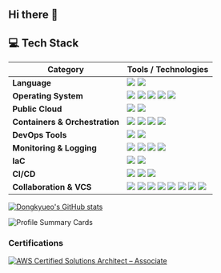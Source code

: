 ## Hi there 👋

<!--
**dongkyueo-ros/dongkyueo-ros** is a ✨ _special_ ✨ repository because its `README.md` (this file) appears on your GitHub profile.

Here are some ideas to get you started:

- 🔭 I’m currently working on ...
- 🌱 I’m currently learning ...
- 👯 I’m looking to collaborate on ...
- 🤔 I’m looking for help with ...
- 💬 Ask me about ...
- 📫 How to reach me: ...
- 😄 Pronouns: ...
- ⚡ Fun fact: ...
-->

## 💻 Tech Stack

| Category                      | Tools / Technologies |
|------------------------------|----------------------|
| **Language**             | ![](https://img.shields.io/badge/C++-00599C?style=flat&logo=C%2B%2B&logoColor=white) ![](https://img.shields.io/badge/Python-3766AB?style=flat&logo=Python&logoColor=white) |
| **Operating System**      | ![](https://img.shields.io/badge/Linux-FCC624?style=flat&logo=linux&logoColor=black) ![](https://img.shields.io/badge/Ubuntu-E95420?style=flat&logo=ubuntu&logoColor=white) ![](https://img.shields.io/badge/RHEL-EE0000?style=flat&logo=redhat&logoColor=white) ![](https://img.shields.io/badge/Rocky%20Linux-10B981?style=flat&logo=rockylinux&logoColor=white) ![](https://img.shields.io/badge/CentOS-262577?style=flat&logo=centos&logoColor=white) |
| **Public Cloud**          | ![](https://img.shields.io/badge/Amazon%20AWS-232F3E?style=flat&logo=amazonwebservices&logoColor=white) ![](https://img.shields.io/badge/Azure_AI-0078D4?style=flat&logo=azure&logoColor=white) |
| **Containers & Orchestration** | ![](https://img.shields.io/badge/Docker-2496ED?style=flat&logo=docker&logoColor=white) ![](https://img.shields.io/badge/Kubernetes-326CE5?style=flat&logo=kubernetes&logoColor=white) ![](https://img.shields.io/badge/KubeSpray-3D647F?style=flat&logo=kubernetes&logoColor=white) ![](https://img.shields.io/badge/EKS-FF9900?style=flat&logo=amazoneks&logoColor=white) |
| **DevOps Tools**          | ![](https://img.shields.io/badge/ArgoCD-EF7B4D?style=flat&logo=argo&logoColor=white) ![](https://img.shields.io/badge/Lens-3D90CE?style=flat&logo=lens&logoColor=white) |
| **Monitoring & Logging**  | ![](https://img.shields.io/badge/Grafana-F46800?style=flat&logo=grafana&logoColor=white) ![](https://img.shields.io/badge/Prometheus-E6522C?style=flat&logo=prometheus&logoColor=white) ![](https://img.shields.io/badge/Telegraf-3E4E88?style=flat&logo=influxdb&logoColor=white) ![](https://img.shields.io/badge/InfluxDB-22ADF6?style=flat&logo=influxdb&logoColor=white) |
| **IaC**                   | ![](https://img.shields.io/badge/Terraform-844FBA?style=flat&logo=terraform&logoColor=white) ![](https://img.shields.io/badge/Ansible-EE0000?style=flat&logo=ansible&logoColor=white) |
| **CI/CD**                 | ![](https://img.shields.io/badge/GitHub%20Actions-2088FF?style=flat&logo=githubactions&logoColor=white) ![](https://img.shields.io/badge/GitLab%20CI-FC6D26?style=flat&logo=gitlab&logoColor=white) ![](https://img.shields.io/badge/Bitbucket%20Pipeline-0052CC?style=flat&logo=bitbucket&logoColor=white) |
| **Collaboration & VCS**   | ![](https://img.shields.io/badge/Git-F05032?style=flat&logo=git&logoColor=white) ![](https://img.shields.io/badge/GitHub-181717?style=flat&logo=github&logoColor=white) ![](https://img.shields.io/badge/GitLab-FC6D26?style=flat&logo=gitlab&logoColor=white) ![](https://img.shields.io/badge/Bitbucket-0052CC?style=flat&logo=bitbucket&logoColor=white) ![](https://img.shields.io/badge/Jira-0053CC?style=flat&logo=jira&logoColor=white) ![](https://img.shields.io/badge/Confluence-172B4D?style=flat&logo=confluence&logoColor=white) ![](https://img.shields.io/badge/Notion-000000?style=flat&logo=notion&logoColor=white) ![](https://img.shields.io/badge/Slack-4A154B?style=flat&logo=slack&logoColor=white) |


[![Dongkyueo's GitHub stats](https://github-readme-stats.vercel.app/api?username=dongkyueo-ros&theme=swift)](https://github.com/dongkyueo-ros/github-readme-stats)

<!--[![trophy](https://github-profile-trophy.vercel.app/?username=dongkyueo-ros)](https://github.com/dongkyueo-ros/github-profile-trophy)-->

![Profile Summary Cards](https://github-profile-summary-cards.vercel.app/api/cards/profile-details?username=dongkyueo-ros&theme=vue)

### Certifications

<!--START_SECTION:badges-->
[![AWS Certified Solutions Architect – Associate](https://images.credly.com/size/110x110/images/0e284c3f-5164-4b21-8660-0d84737941bc/image.png)](http://www.credly.com/badges/6aed9606-ac65-462d-ae7d-dfed5942a2bd "AWS Certified Solutions Architect – Associate")
<!--END_SECTION:badges-->

